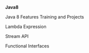 **Java8**

Java 8 Features Training and Projects

Lambda Expression

Stream API

Functional Interfaces
